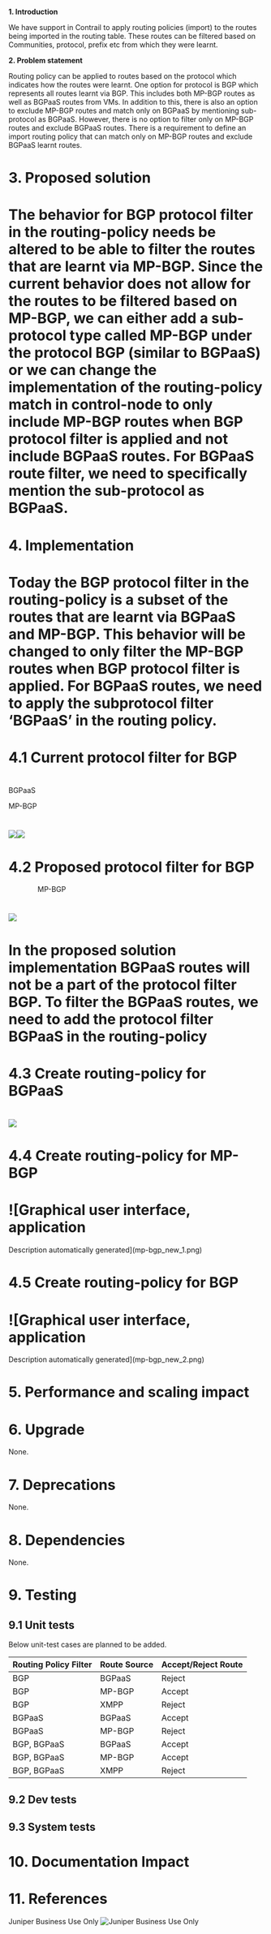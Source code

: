 ﻿
**1. Introduction**

We have support in Contrail to apply routing policies (import) to the routes being imported in the routing table. These routes can be filtered based on Communities, protocol, prefix etc from which they were learnt.

**2. Problem statement**

Routing policy can be applied to routes based on the protocol which indicates how the routes were learnt. One option for protocol is BGP which represents all routes learnt via BGP. This includes both MP-BGP routes as well as BGPaaS routes from VMs. In addition to this, there is also an option to exclude MP-BGP routes and match only on BGPaaS by mentioning sub-protocol as BGPaaS. However, there is no option to filter only on MP-BGP routes and exclude BGPaaS routes. There is a requirement to define an import routing policy that can match only on MP-BGP routes and exclude BGPaaS learnt routes.

# **3. Proposed solution**
# The behavior for BGP protocol filter in the routing-policy needs be altered to be able to filter the routes that are learnt via MP-BGP. Since the current behavior does not allow for the routes to be filtered based on MP-BGP, we can either add a sub-protocol type called MP-BGP under the protocol BGP (similar to BGPaaS) or we can change the implementation of the routing-policy match in control-node to only include MP-BGP routes when BGP protocol filter is applied and not include BGPaaS routes. For BGPaaS route filter, we need to specifically mention the sub-protocol as BGPaaS.

# **4. Implementation**
# Today the BGP protocol filter in the routing-policy is a subset of the routes that are learnt via BGPaaS and MP-BGP. This behavior will be changed to only filter the MP-BGP routes when BGP protocol filter is applied. For BGPaaS routes, we need to apply the subprotocol filter ‘BGPaaS’ in the routing policy.

# **4.1 Current protocol filter for BGP**
#
#
BGPaaS

MP-BGP
# ![](mp-bgp_bgpaas.png)![](mp-bgp_1.png)
#

#
# **4.2 Proposed protocol filter for BGP**
`        `MP-BGP
# ![](mp-bgp_2.png)
#
#
#

# In the proposed solution implementation BGPaaS routes will not be a part of the protocol filter BGP. To filter the BGPaaS routes, we need to add the protocol filter BGPaaS in the routing-policy

# **4.3 Create routing-policy for BGPaaS**
# ![](mp-bgp_prev.png)

# **4.4 Create routing-policy for MP-BGP**
# ![Graphical user interface, application

Description automatically generated](mp-bgp_new_1.png)
#

# **4.5 Create routing-policy for BGP**
# ![Graphical user interface, application

Description automatically generated](mp-bgp_new_2.png)
#

# **5. Performance and scaling impact**

# **6. Upgrade**
None.

# **7. Deprecations**
None.

# **8. Dependencies**
None.

# **9. Testing**
## 9.1 Unit tests
Below unit-test cases are planned to be added.



|**Routing Policy Filter**|**Route Source**|**Accept/Reject Route**|
| :- | :- | :- |
|BGP|BGPaaS|Reject|
|BGP|MP-BGP|Accept|
|BGP|XMPP|Reject|
|BGPaaS|BGPaaS|Accept|
|BGPaaS|MP-BGP|Reject|
|BGP, BGPaaS|BGPaaS|Accept|
|BGP, BGPaaS|MP-BGP|Accept|
|BGP, BGPaaS|XMPP|Reject|


## 9.2 Dev tests
## 9.3 System tests

# **10. Documentation Impact**

# **11. References**

Juniper Business Use Only
![Juniper Business Use Only](mp-bgp_new_3.png)
